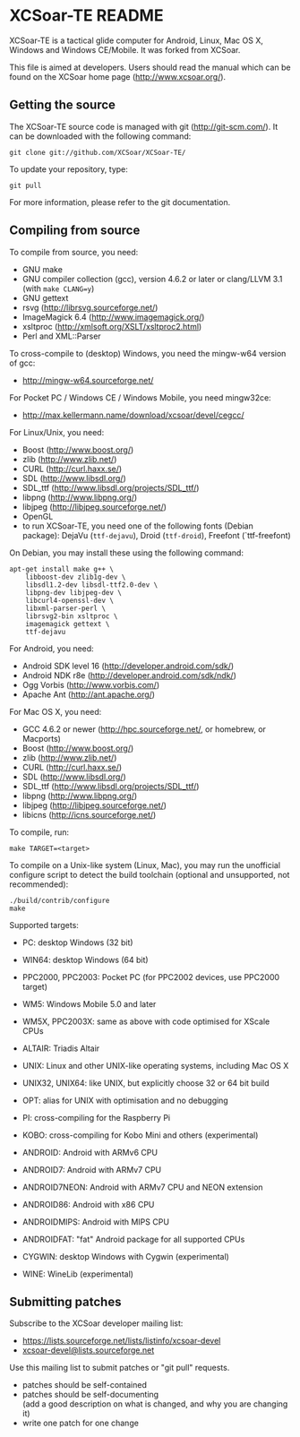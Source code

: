 XCSoar-TE README
=============

XCSoar-TE is a tactical glide computer for Android, Linux, Mac OS X,
Windows and Windows CE/Mobile. It was forked from XCSoar.

This file is aimed at developers.  Users should read the manual which
can be found on the XCSoar home page (<http://www.xcsoar.org/>).


Getting the source
------------------

The XCSoar-TE source code is managed with git (<http://git-scm.com/>).  It
can be downloaded with the following command:

    git clone git://github.com/XCSoar/XCSoar-TE/

To update your repository, type:

    git pull

For more information, please refer to the git documentation.


Compiling from source
---------------------

To compile from source, you need:

- GNU make
- GNU compiler collection (gcc), version 4.6.2 or later
  or clang/LLVM 3.1 (with `make CLANG=y`)
- GNU gettext
- rsvg (<http://librsvg.sourceforge.net/>)
- ImageMagick 6.4 (<http://www.imagemagick.org/>)
- xsltproc (<http://xmlsoft.org/XSLT/xsltproc2.html>)
- Perl and XML::Parser

To cross-compile to (desktop) Windows, you need the mingw-w64 version of gcc:

- <http://mingw-w64.sourceforge.net/>

For Pocket PC / Windows CE / Windows Mobile, you need mingw32ce:

- <http://max.kellermann.name/download/xcsoar/devel/cegcc/>

For Linux/Unix, you need:

- Boost (<http://www.boost.org/>)
- zlib (<http://www.zlib.net/>)
- CURL (<http://curl.haxx.se/>)
- SDL (<http://www.libsdl.org/>)
- SDL_ttf (<http://www.libsdl.org/projects/SDL_ttf/>)
- libpng (<http://www.libpng.org/>)
- libjpeg (<http://libjpeg.sourceforge.net/>)
- OpenGL
- to run XCSoar-TE, you need one of the following fonts (Debian package):
  DejaVu (`ttf-dejavu`), Droid (`ttf-droid`), Freefont (`ttf-freefont)

On Debian, you may install these using the following command:

    apt-get install make g++ \
        libboost-dev zlib1g-dev \
        libsdl1.2-dev libsdl-ttf2.0-dev \
        libpng-dev libjpeg-dev \
        libcurl4-openssl-dev \
        libxml-parser-perl \
        librsvg2-bin xsltproc \
        imagemagick gettext \
        ttf-dejavu

For Android, you need:

- Android SDK level 16 (<http://developer.android.com/sdk/>)
- Android NDK r8e (<http://developer.android.com/sdk/ndk/>)
- Ogg Vorbis (<http://www.vorbis.com/>)
- Apache Ant (<http://ant.apache.org/>)

For Mac OS X, you need:

- GCC 4.6.2 or newer (<http://hpc.sourceforge.net/>, or homebrew, or Macports)
- Boost (<http://www.boost.org/>)
- zlib (<http://www.zlib.net/>)
- CURL (<http://curl.haxx.se/>)
- SDL (<http://www.libsdl.org/>)
- SDL_ttf (<http://www.libsdl.org/projects/SDL_ttf/>)
- libpng (<http://www.libpng.org/>)
- libjpeg (<http://libjpeg.sourceforge.net/>)
- libicns (<http://icns.sourceforge.net/>)

To compile, run:

    make TARGET=<target>

To compile on a Unix-like system (Linux, Mac), you may run the
unofficial configure script to detect the build toolchain (optional
and unsupported, not recommended):

    ./build/contrib/configure
    make

Supported targets:

- PC: desktop Windows (32 bit)

- WIN64: desktop Windows (64 bit)

- PPC2000, PPC2003: Pocket PC (for PPC2002 devices, use PPC2000 target)

- WM5: Windows Mobile 5.0 and later

- WM5X, PPC2003X: same as above with code optimised for XScale CPUs

- ALTAIR: Triadis Altair

- UNIX: Linux and other UNIX-like operating systems, including Mac OS X

- UNIX32, UNIX64: like UNIX, but explicitly choose 32 or 64 bit build

- OPT: alias for UNIX with optimisation and no debugging

- PI: cross-compiling for the Raspberry Pi

- KOBO: cross-compiling for Kobo Mini and others (experimental)

- ANDROID: Android with ARMv6 CPU

- ANDROID7: Android with ARMv7 CPU

- ANDROID7NEON: Android with ARMv7 CPU and NEON extension

- ANDROID86: Android with x86 CPU

- ANDROIDMIPS: Android with MIPS CPU

- ANDROIDFAT: "fat" Android package for all supported CPUs

- CYGWIN: desktop Windows with Cygwin (experimental)

- WINE: WineLib (experimental)


Submitting patches
------------------

Subscribe to the XCSoar developer mailing list:

- <https://lists.sourceforge.net/lists/listinfo/xcsoar-devel>
- xcsoar-devel@lists.sourceforge.net

Use this mailing list to submit patches or "git pull" requests.

- patches should be self-contained
- patches should be self-documenting  
  (add a good description on what is changed, and why you are changing it)
- write one patch for one change
